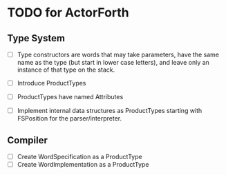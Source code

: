 # TODO for ActorForth

## Type System

- [ ] Type constructors are words that may take parameters, have the same name as the type (but start in lower case letters), and leave only an instance of that type on the stack.
- [ ] Introduce ProductTypes
- [ ] ProductTypes have named Attributes
- [ ] Implement internal data structures as ProductTypes starting with FSPosition for the parser/interpreter.


## Compiler

- [ ] Create WordSpecification as a ProductType
- [ ] Create WordImplementation as a ProductType

